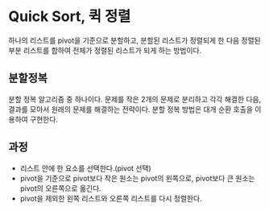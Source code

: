 # Quick Sort, 퀵 정렬
하나의 리스트를 pivot을 기준으로 분할하고, 분할된 리스트가 정렬되게 한 다음 정렬된 부분 리스트를 합하여 전체가 정렬된 리스트가 되게 하는 방법이다.

## 분할정복
분할 정복 알고리즘 중 하나이다. 문제를 작은 2개의 문제로 분리하고 각각 해결한 다음, 결과를 모아서 원래의 문제를 해결하는 전략이다. 분할 정복 방법은 대개 순환 호출을 이용하여 구현한다.

## 과정
- 리스트 안에 한 요소를 선택한다.(pivot 선택)
- pivot을 기준으로 pivot보다 작은 원소는 pivot의 왼쪽으로, pivot보다 큰 원소는 pivot의 오른쪽으로 옮긴다.
- pivot을 제외한 왼쪽 리스트와 오른쪽 리스트를 다시 정렬한다.


